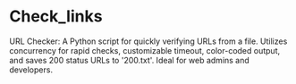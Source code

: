# Check_links
URL Checker: A Python script for quickly verifying URLs from a file. Utilizes concurrency for rapid checks, customizable timeout, color-coded output, and saves 200 status URLs to '200.txt'. Ideal for web admins and developers.

